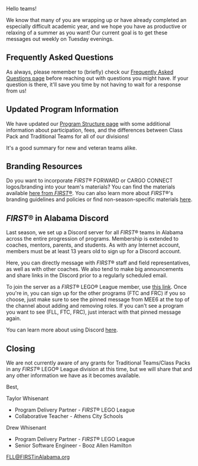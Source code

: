 Hello teams!

We know that many of you are wrapping up or have already completed an especially difficult academic year, and we hope you have as productive or relaxing of a summer as you want! Our current goal is to get these messages out weekly on Tuesday evenings.

## Frequently Asked Questions

As always, please remember to (briefly) check our [Frequently Asked Questions page](https://github.com/drewwhis/first-in-alabama/wiki/Frequently-Asked-Questions) before reaching out with questions you might have. If your question is there, it'll save you time by not having to wait for a response from us!


## Updated Program Information

We have updated our [Program Structure page](https://github.com/drewwhis/first-in-alabama/blob/main/first-lego-league/2021-2022/program-structure.md) with some additional information about participation, fees, and the differences between Class Pack and Traditional Teams for all of our divisions!

It's a good summary for new and veteran teams alike.


## Branding Resources

Do you want to incorporate *FIRST*&reg; FORWARD or CARGO CONNECT logos/branding into your team's materials? You can find the materials available [here from *FIRST*&reg;](https://info.firstinspires.org/free-season-content?utm_campaign=assets-022&utm_medium=all&_hsmi=128728284&_hsenc=p2ANqtz--nSafZyAaHRzLp1fRlikXrw1iOgb1R4OOYxRZUMwMko-032NzGVMrGW5l6F5qkCyXTtNcA9Rskii9FfU1QZ_hDJo3czRsR9LZ-pqvzEQB1chPATo4&utm_source=partner-blast). You can also learn more about *FIRST*&reg;'s branding guidelines and policies or find non-season-specific materials [here](https://www.firstinspires.org/brand?utm_source=hubspot&utm_medium=season-content&utm_campaign=assets-021).


## *FIRST*&reg; in Alabama Discord

Last season, we set up a Discord server for all *FIRST*&reg; teams in Alabama across the entire progression of programs. Membership is extended to coaches, mentors, parents, and students. As with any Internet account, members must be at least 13 years old to sign up for a Discord account.

Here, you can directly message with *FIRST*&reg; staff and field representatives, as well as with other coaches. We also tend to make big announcements and share links in the Discord prior to a regularly scheduled email.

To join the server as a *FIRST*&reg; LEGO&reg; League member, use [this link](http://discord.gg/7eyJvm3). Once you're in, you can sign up for the other programs (FTC and FRC) if you so choose, just make sure to see the pinned message from MEE6 at the top of the channel about adding and removing roles. If you can't see a program you want to see (FLL, FTC, FRC), just interact with that pinned message again.

You can learn more about using Discord [here](https://support.discord.com/hc/en-us/articles/360045138571-Beginner-s-Guide-to-Discord).


## Closing

We are not currently aware of any grants for Traditional Teams/Class Packs in any *FIRST*&reg; LEGO&reg; League division at this time, but we will share that and any other information we have as it becomes available.


Best,

Taylor Whisenant
- Program Delivery Partner - *FIRST*&reg; LEGO League
- Collaborative Teacher - Athens City Schools

Drew Whisenant
- Program Delivery Partner - *FIRST*&reg; LEGO League
- Senior Software Engineer - Booz Allen Hamilton

FLL@FIRSTinAlabama.org